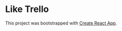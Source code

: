 # Like Trello

This project was bootstrapped with [Create React App](https://github.com/facebook/create-react-app).
